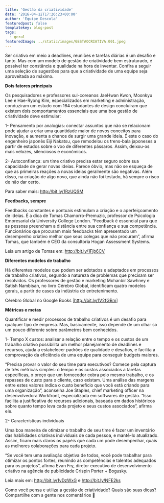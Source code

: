 ```yaml
---
title: 'Gestão da criatividade'
date: '2016-04-12T17:26:23+00:00'
author: 'Equipe Descola'
featuredpost: false
templatekey: blog-post
tags:
  - geral
featuredImage: ../static/images/GESTAOCRIATIVA.001.jpeg
---
```


<span class="s1">Ser criativo em meio a deadlines, reuniões e tarefas diárias é um desafio e tanto. Mas com um modelo de gestão de criatividade bem estruturado, é possível ter constância e qualidade na hora de inventar. Confira a seguir uma seleção de sugestões para que a criatividade de uma equipe seja aproveitada ao máximo.</span>

<span class="s1">**Dois fatores principais**</span>

<span class="s1">Os pesquisadores e professores sul-coreanos JaeHwan Kwon, Moonkyu Lee e Hae-Ryong Kim, especializados em marketing e administração, conduziram um estudo com 164 estudantes de design concluíram que existem dois comportamentos essenciais que uma boa gestão de criatividade deve estimular:</span>

<span class="s1">1- Pensamento por analogias: conectar assuntos que não se relacionam pode ajudar a criar uma quantidade maior de novos conceitos para inovação, e aumenta a chance de surgir uma grande ideia. É este o caso do engenheiro japonês Eiji Nakatsu, que remodelou os trens-bala japoneses a partir de estudos sobre o voo de diferentes pássaros. Assim, deixou-os mais velozes, silenciosos e econômicos. </span>

<span class="s1">2- Autoconfiança: um time criativo precisa estar seguro sobre sua capacidade de gerar novas ideias. Parece óbvio, mas não se esqueça de que as primeiras reações a novas ideias geralmente são negativas. Além disso, na criação de algo novo, que ainda não foi testado, há sempre o risco de não dar certo. </span>

<span class="s1">Para saber mais: <http://bit.ly/1RzUQSM></span>

<span class="s1">**Feedbacks, sempre**</span>

<span class="s1">Feedbacks constantes e pontuais estimulam a criação e o aperfeiçoamento de ideias. É a dica de Tomas Chamorro-Premuzic, professor de Psicologia Empresarial da University College London. “Feedback é essencial para que as pessoas preencham a distância entre sua confiança e sua competência. Funcionários que procuram mais feedbacks têm apresentado um desempenho criativo melhor que seus colegas que não procuram”, afirma Tomas, que também é CEO da consultoria Hogan Assessment Systems.</span>

<span class="s1">Leia um artigo de Tomas em: <http://bit.ly/1Fjb6CV></span>

<span class="s1">**Diferentes modelos de trabalho**</span>

<span class="s1">Há diferentes modelos que podem ser adotados e adaptados em processos de trabalho criativos, segundo a natureza de problemas que precisam ser resolvidos. Os professores de gestão e marketing Mohanbir Sawhney e Satish Nambisan, no livro Cérebro Global, identificam quatro modelos gerais, a partir de cases da indústria do entretenimento.</span>

<span class="s1">Cérebro Global no Google Books \[<http://bit.ly/1V2fGBm>\]</span>

<span class="s1">**Métricas e metas**</span>

<span class="s1">Quantificar e medir processos de trabalho criativos é um desafio para qualquer tipo de empresa. Mas, basicamente, isso depende de um olhar só um pouco diferente sobre parâmetros bem conhecidos.</span>

<span class="s1">1- Tempo X custos: analisar a relação entre o tempo e os custos de um trabalho criativo possibilita um melhor planejamento de deadlines e recursos, ajuda a estabelecer padrões de qualidade e desafios, e facilita a comprovação da eficiência de uma equipe para conseguir budgets maiores. </span>

<span class="s1">“Precisa provar o valor do seu time para executivos? Comece pela captura de três métricas simples: o tempo e os custos associados a tarefas específicas, o preço que um fornecedor cobra pelo mesmo trabalho, e os repasses de custo para o cliente, caso existam. Uma análise das margens entre estes valores indica o custo benefício que você está criando para uma organização”, aconselha Joe Staples, chief marketing officer na desenvolvedora Workfront, especializada em softwares de gestão. “Isso facilita a justificativa de recursos adicionais, baseada em dados históricos sobre quanto tempo leva cada projeto e seus custos associados”, afirma ele.</span>

<span class="s1">2- Características individuais</span>

<span class="s1">Uma boa maneira de otimizar o trabalho de seu time é fazer um inventário das habilidades criativas individuais de cada pessoa, e mantê-lo atualizado. Assim, ficam mais claros os papéis que cada um pode desempenhar, quais as melhores colaborações para cada projeto.</span>

<span class="s1">“Se você tem uma avaliação objetiva de todos, você pode trabalhar para otimizar os pontos fortes, reunindo as competências e talentos adequados para os projetos”, afirma Evan Fry, diretor executivo de desenvolvimento criativo na agência de publicidade Crispin Porter + Bogusky.</span>

<span class="s1">Leia mais em: <http://bit.ly/1vDzWxG> e <http://bit.ly/NFE2ks></span>

<span class="s1">Como você pensa e utiliza a gestão de criatividade? Quais são suas dicas? Compartilhe com a gente nos comentários 🙂</span>
